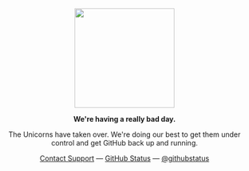 <div align="center">
	<br>
	<br>
	<img width="200" src="https://user-images.githubusercontent.com/36894700/87100902-d335a500-c24d-11ea-868b-6e36e00f87fb.png">
	<p><strong>We're having a really bad day.</strong></p>
	<p>The Unicorns have taken over. We're doing our best to get them under control and get GitHub back up and running.</p>
	<div id="suggestions">
	<a href="https://www.youtube.com/watch?v=tgbNymZ7vqY">Contact Support</a> —
	<a href="https://theannoyingsite.com/">GitHub Status</a> —
	<a href="https://www.youtube.com/watch?v=h4Bq69HfR0Y">@githubstatus</a>
	</div>
</div>
